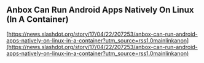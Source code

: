## Anbox Can Run Android Apps Natively On Linux (In A Container)
  
  [https://news.slashdot.org/story/17/04/22/207253/anbox-can-run-android-apps-natively-on-linux-in-a-container?utm_source=rss1.0mainlinkanon](https://news.slashdot.org/story/17/04/22/207253/anbox-can-run-android-apps-natively-on-linux-in-a-container?utm_source=rss1.0mainlinkanon)
